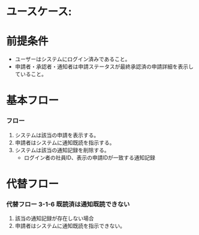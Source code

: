 # ユースケース: 

# 前提条件

- ユーザーはシステムにログイン済みであること。
- 申請者・承認者・通知者は申請ステータスが最終承認済の申請詳細を表示していること。

# 基本フロー

### フロー

1. システムは該当の申請を表示する。
1. 申請者はシステムに通知既読を指示する。
1. システムは該当の通知記録を削除する。
    - ログイン者の社員ID、表示の申請IDが一致する通知記録

# 代替フロー

### 代替フロー 3-1-6 既読済は通知既読できない

1. 該当の通知記録が存在しない場合
1. 申請者はシステムに通知既読を指示できない。

